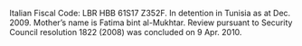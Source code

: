  Italian Fiscal Code: LBR HBB 61S17 Z352F. In detention in Tunisia as at Dec. 
2009. Mother’s name is Fatima bint al-Mukhtar. Review pursuant to Security 
Council resolution 1822 (2008) was concluded on 9 Apr. 2010. 
